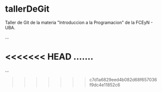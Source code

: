 # tallerDeGit

Taller de Git de la materia "Introduccion a la Programacion" de la FCEyN - UBA.

...

<<<<<<< HEAD
.......
=======
...
>>>>>>> c7d1a6829eed4b082d68f657036f9dc4e11852c6

